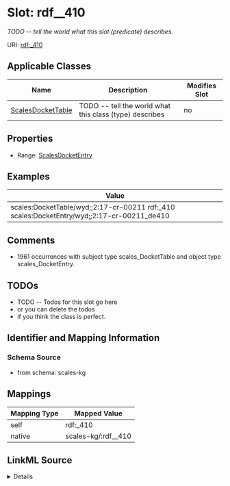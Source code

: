 

# Slot: rdf__410


_TODO -- tell the world what this slot (predicate) describes._





URI: [rdf:_410](http://www.w3.org/1999/02/22-rdf-syntax-ns#_410)



<!-- no inheritance hierarchy -->





## Applicable Classes

| Name | Description | Modifies Slot |
| --- | --- | --- |
| [ScalesDocketTable](../classes/ScalesDocketTable.md) | TODO -- tell the world what this class (type) describes |  no  |







## Properties

* Range: [ScalesDocketEntry](../classes/ScalesDocketEntry.md)






## Examples

| Value |
| --- |
| scales:DocketTable/wyd;;2:17-cr-00211 rdf:_410 scales:DocketEntry/wyd;;2:17-cr-00211_de410 |

## Comments

* 1961 occurrences with subject type scales_DocketTable and object type scales_DocketEntry.

## TODOs

* TODO -- Todos for this slot go here
* or you can delete the todos
* if you think the class is perfect.

## Identifier and Mapping Information







### Schema Source


* from schema: scales-kg




## Mappings

| Mapping Type | Mapped Value |
| ---  | ---  |
| self | rdf:_410 |
| native | scales-kg/:rdf__410 |




## LinkML Source

<details>
```yaml
name: rdf__410
description: TODO -- tell the world what this slot (predicate) describes.
todos:
- TODO -- Todos for this slot go here
- or you can delete the todos
- if you think the class is perfect.
comments:
- 1961 occurrences with subject type scales_DocketTable and object type scales_DocketEntry.
examples:
- value: scales:DocketTable/wyd;;2:17-cr-00211 rdf:_410 scales:DocketEntry/wyd;;2:17-cr-00211_de410
from_schema: scales-kg
rank: 1000
slot_uri: rdf:_410
alias: rdf__410
domain_of:
- scales_DocketTable
range: scales_DocketEntry

```
</details>